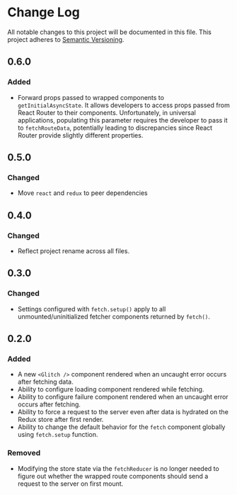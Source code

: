 # Change Log

All notable changes to this project will be documented in this file. This project adheres to [Semantic Versioning](http://semver.org/).

## 0.6.0

### Added

* Forward props passed to wrapped components to `getInitialAsyncState`. It allows developers to access props passed from React Router to their components. Unfortunately, in universal applications, populating this parameter requires the developer to pass it to `fetchRouteData`, potentially leading to discrepancies since React Router provide slightly different properties.

## 0.5.0

### Changed

* Move `react` and `redux` to peer dependencies

## 0.4.0

### Changed

* Reflect project rename across all files.

## 0.3.0

### Changed

* Settings configured with `fetch.setup()` apply to all unmounted/uninitialized fetcher components returned by `fetch()`.

## 0.2.0

### Added

* A new `<Glitch />` component rendered when an uncaught error occurs after fetching data.
* Ability to configure loading component rendered while fetching.
* Ability to configure failure component rendered when an uncaught error occurs after fetching.
* Ability to force a request to the server even after data is hydrated on the Redux store after first render.
* Ability to change the default behavior for the `fetch` component globally using `fetch.setup` function.

### Removed

* Modifying the store state via the `fetchReducer` is no longer needed to figure out whether the wrapped route components should send a request to the server on first mount.
